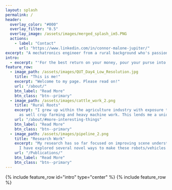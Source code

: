 ```yaml
---
layout: splash
permalink: /
header:
  overlay_color: "#000"
  overlay_filter: "0.5"
  overlay_image: /assets/images/merged_splash_im5.PNG
  actions:
    - label: "Contact"
      url: "https://www.linkedin.com/in/connor-malone-jupiter/"
excerpt: "A mechatronics engineer from a rural background who's passionate about robotics, autonomous vehicles, computer vision and the agriculture industry"
intro: 
  - excerpt: "'For the best return on your money, pour your purse into your head.' \n -- Benjamin Franklin"
feature_row:
  - image_path: /assets/images/QUT_Day4_Low_Resolution.jpg
    title: "This is me!"
    excerpt: "Welcome to my page. Please read on!"
    url: "/about/"
    btn_label: "Read More"
    btn_class: "btn--primary"
  - image_path: /assets/images/cattle_work_2.png
    title: "Rural Roots"
    excerpt: "I grew up within the agriculture industry with exposure to a range of livestock work from farming to feedlotting (cattle and sheep mostly) 
      as well crop farming and heavy machine work. This lends me a unique perspective on many problems."
    url: "/about/#more-interesting-things"
    btn_label: "Read More"
    btn_class: "btn--primary"
  - image_path: /assets/images/pipeline_2.png
    title: "Research Work"
    excerpt: "My research has so far focused on improving scene understanding and place recognition for autonomous platforms in challenging conditions.
      I have explored several novel ways to make these robots/vehicles more robust to difficult environments."
    url: "/Publications/"
    btn_label: "Read More"
    btn_class: "btn--primary"
---
```


{% include feature_row id="intro" type="center" %}
{% include feature_row %}